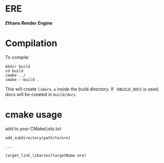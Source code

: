 # ERE

#### ***E***thans ***R***ender ***E***ngine

# Compilation

To compile:

```
mkdir build
cd build
cmake ../
cmake --build .
```

This will create `libere.a` inside the build directory. If `-DBUILD_DOCS` is used, docs will be created in `build/docs`

# cmake usage

add to your CMakeLists.txt

```
add_subdirectory(path/to/ere)

...

target_link_libaries(targetName ere)
```
